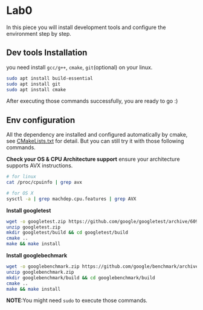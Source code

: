 # Lab0

In this piece you will install development tools and configure the environment step by step.

## Dev tools Installation

you need install `gcc/g++`, `cmake`, `git`(optional) on your linux.

```bash
sudo apt install build-essential
sudo apt install git
sudo apt install cmake
```

After executing those commands successfully, you are ready to go :)

## Env configuration
All the dependency are installed and configured automatically by cmake, see [CMakeLists.txt](../CMakeLists.txt) for detail.
But you can still try it with those following commands.

**Check your OS & CPU Architecture support**
ensure your architecture supports AVX instructions.
```bash
# for linux
cat /proc/cpuinfo | grep avx

# for OS X
sysctl -a | grep machdep.cpu.features | grep AVX
```
**Install googletest**
```bash
wget -o googletest.zip https://github.com/google/googletest/archive/609281088cfefc76f9d0ce82e1ff6c30cc3591e5.zip
unzip googletest.zip
mkdir googletest/build && cd googletest/build
cmake ..
make && make install
```

**Install googlebechmark**
```bash
wget -o googlebenchmark.zip https://github.com/google/benchmark/archive/refs/tags/v1.6.1.zip
unzip googlebenchmark.zip
mkdir googlebenchmark/build && cd googlebenchmark/build
cmake ..
make && make install
```
**NOTE**:You might need `sudo` to execute those commands.